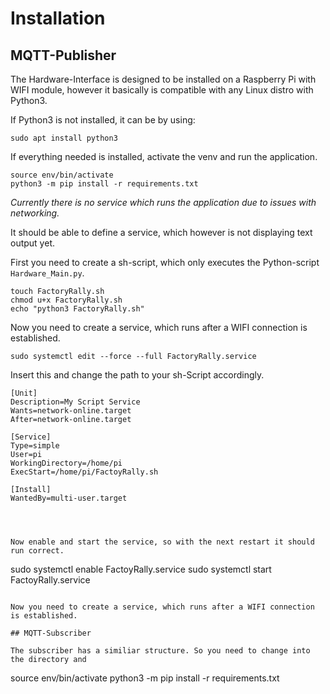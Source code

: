 # Installation

## MQTT-Publisher

The Hardware-Interface is designed to be installed on a Raspberry Pi with WIFI module, however it basically is compatible with any Linux distro with Python3.

If Python3 is not installed, it can be by using:

```
sudo apt install python3
```

If everything needed is installed, activate the venv and run the application.

```
source env/bin/activate
python3 -m pip install -r requirements.txt
```

*Currently there is no service which runs the application due to issues with networking.*

It should be able to define a service, which however is not displaying text output yet.

First you need to create a sh-script, which only executes the Python-script `Hardware_Main.py`.

```
touch FactoryRally.sh
chmod u+x FactoryRally.sh
echo "python3 FactoryRally.sh"
```

Now you need to create a service, which runs after a WIFI connection is established.

```
sudo systemctl edit --force --full FactoryRally.service
```

Insert this and change the path to your sh-Script accordingly.


```
[Unit]
Description=My Script Service
Wants=network-online.target
After=network-online.target

[Service]
Type=simple
User=pi
WorkingDirectory=/home/pi
ExecStart=/home/pi/FactoyRally.sh

[Install]
WantedBy=multi-user.target




Now enable and start the service, so with the next restart it should run correct.

```
sudo systemctl enable FactoyRally.service
sudo systemctl start FactoyRally.service
```

Now you need to create a service, which runs after a WIFI connection is established.

## MQTT-Subscriber

The subscriber has a similiar structure. So you need to change into the directory and

```
source env/bin/activate
python3 -m pip install -r requirements.txt
```
